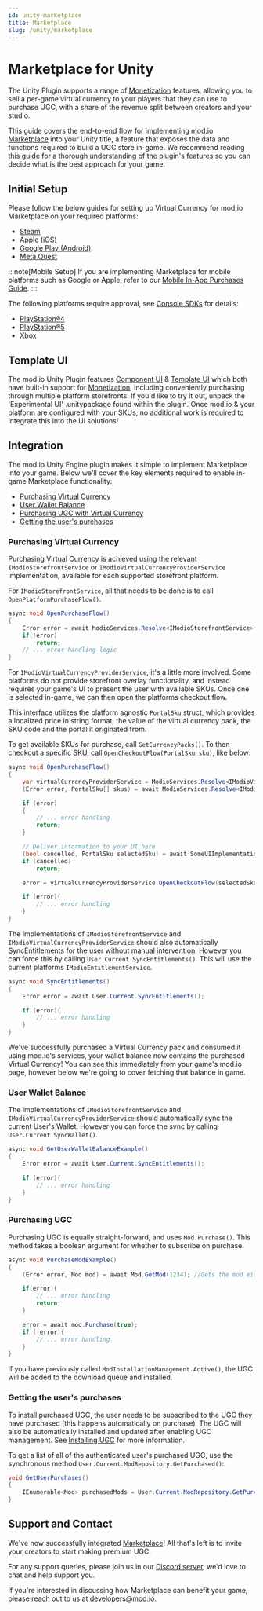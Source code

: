 ```yaml
---
id: unity-marketplace
title: Marketplace
slug: /unity/marketplace
---
```


# Marketplace for Unity

The Unity Plugin supports a range of [Monetization](/monetization) features, allowing you to sell a per-game virtual currency to your players that they can use to purchase UGC, with a share of the revenue split between creators and your studio.

This guide covers the end-to-end flow for implementing mod.io [Marketplace](/monetization/marketplace) into your Unity title, a feature that exposes the data and functions required to build a UGC store in-game. We recommend reading this guide for a thorough understanding of the plugin's features so you can decide what is the best approach for your game.

## Initial Setup

Please follow the below guides for setting up Virtual Currency for mod.io Marketplace on your required platforms:

* [Steam](/platforms/steam/marketplace)
* [Apple (iOS)](/platforms/apple/marketplace)
* [Google Play (Android)](/platforms/google/marketplace)
* [Meta Quest](/platforms/meta/marketplace)

:::note[Mobile Setup]
If you are implementing Marketplace for mobile platforms such as Google or Apple, refer to our [Mobile In-App Purchases Guide](/unity/marketplace-mobile-iap).
:::

The following platforms require approval, see [Console SDKs](/platforms/console-sdks) for details:

* [PlayStation®4](https://docs.mod.io/partners/ps4/marketplace)
* [PlayStation®5](https://docs.mod.io/partners/ps5/marketplace)
* [Xbox](https://docs.mod.io/partners/xbox/marketplace)

## Template UI

The mod.io Unity Plugin features [Component UI](/in-game-ui/component) & [Template UI](/in-game-ui/template) which both have built-in support for [Monetization](/monetization), including conveniently purchasing through multiple platform storefronts. If you'd like to try it out, unpack the 'Experimental UI' .unitypackage found within the plugin. Once mod.io & your platform are configured with your SKUs, no additional work is required to integrate this into the UI solutions!

## Integration

The mod.io Unity Engine plugin makes it simple to implement Marketplace into your game. Below we'll cover the key elements required to enable in-game Marketplace functionality:

* [Purchasing Virtual Currency](#purchasing-virtual-currency)
* [User Wallet Balance](#user-wallet-balance)
* [Purchasing UGC with Virtual Currency](#purchasing-ugc)
* [Getting the user's purchases](#getting-the-users-purchases)

### Purchasing Virtual Currency

Purchasing Virtual Currency is achieved using the relevant `IModioStorefrontService` or `IModioVirtualCurrencyProviderService` implementation, available for each supported storefront platform.

For `IModioStorefrontService`, all that needs to be done is to call `OpenPlatformPurchaseFlow()`.

```csharp
async void OpenPurchaseFlow()
{
    Error error = await ModioServices.Resolve<IModioStorefrontService>().OpenPlatformPurchaseFlow();
    if(!error)
        return;
    // ... error handling logic
}
```

For `IModioVirtualCurrencyProviderService`, it's a little more involved. Some platforms do not provide storefront overlay functionality, and instead requires your game's UI to present the user with available SKUs. Once one is selected in-game, we can then open the platforms checkout flow.

This interface utilizes the platform agnostic `PortalSku` struct, which provides a localized price in string format, the value of the virtual currency pack, the SKU code and the portal it originated from.

To get available SKUs for purchase, call `GetCurrencyPacks()`. To then checkout a specific SKU, call `OpenCheckoutFlow(PortalSku sku)`, like below:

```csharp
async void OpenPurchaseFlow()
{
    var virtualCurrencyProviderService = ModioServices.Resolve<IModioVirtualCurrencyProviderService>();
    (Error error, PortalSku[] skus) = await ModioServices.Resolve<IModioVirtualCurrencyProviderService>().GetCurrencyPackSkus();

    if (error)
    {
        // ... error handling
        return;
    }

    // Deliver information to your UI here
    (bool cancelled, PortalSku selectedSku) = await SomeUIImplementation.ShowSkus(skuResult.value);
    if (cancelled)
        return;

    error = virtualCurrencyProviderService.OpenCheckoutFlow(selectedSku);

    if (error){
        // ... error handling
    }
}
```

The implementations of `IModioStorefrontService` and `IModioVirtualCurrencyProviderService` should also automatically SyncEntitlements for the user without manual intervention. However you can force this by calling `User.Current.SyncEntitlements()`. This will use the current platforms `IModioEntitlementService`.

```csharp
async void SyncEntitlements()
{
    Error error = await User.Current.SyncEntitlements();

    if (error){
        // ... error handling
    }
}
```

We've successfully purchased a Virtual Currency pack and consumed it using mod.io's services, your wallet balance now contains the purchased Virtual Currency! You can see this immediately from your game's mod.io page, however below we're going to cover fetching that balance in game.

### User Wallet Balance

The implementations of `IModioStorefrontService` and `IModioVirtualCurrencyProviderService` should automatically sync the current User's Wallet. However you can force the sync by calling `User.Current.SyncWallet()`.

```csharp
async void GetUserWalletBalanceExample()
{
    Error error = await User.Current.SyncEntitlements();

    if (error){
        // ... error handling
    }
}
```

### Purchasing UGC

Purchasing UGC is equally straight-forward, and uses `Mod.Purchase()`. This method takes a boolean argument for whether to subscribe on purchase.

```csharp
async void PurchaseModExample()
{
    (Error error, Mod mod) = await Mod.GetMod(1234); //Gets the mod either from cache or the server;

    if(error){
        // ... error handling
        return;
    }

    error = await mod.Purchase(true);
    if (!error){
        // ... error handling   
    }
}
```

If you have previously called `ModInstallationManagement.Active()`, the UGC will be added to the download queue and installed.

### Getting the user's purchases

To install purchased UGC, the user needs to be subscribed to the UGC they have purchased (this happens automatically on purchase). The UGC will also be automatically installed and updated after enabling UGC management. See [Installing UGC](/unity/subscribing#installing-ugc) for more information.

To get a list of all of the authenticated user's purchased UGC, use the synchronous method `User.Current.ModRepository.GetPurchased()`:

```csharp
void GetUserPurchases()
{
    IEnumerable<Mod> purchasedMods = User.Current.ModRepository.GetPurchased();
}
```

## Support and Contact

We've now successfully integrated [Marketplace](/monetization/marketplace)! All that's left is to invite your creators to start making premium UGC.

For any support queries, please join us in our [Discord server](https://discord.mod.io), we'd love to chat and help support you.

If you're interested in discussing how Marketplace can benefit your game, please reach out to us at [developers@mod.io](mailto:developers@mod.io).